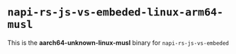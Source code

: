 # `napi-rs-js-vs-embeded-linux-arm64-musl`

This is the **aarch64-unknown-linux-musl** binary for `napi-rs-js-vs-embeded`
